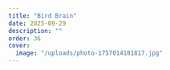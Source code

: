 ```yaml
---
title: "Bird Brain"
date: 2025-09-29
description: ""
order: 36
cover:
  image: "/uploads/photo-1757014181817.jpg"
---
```


